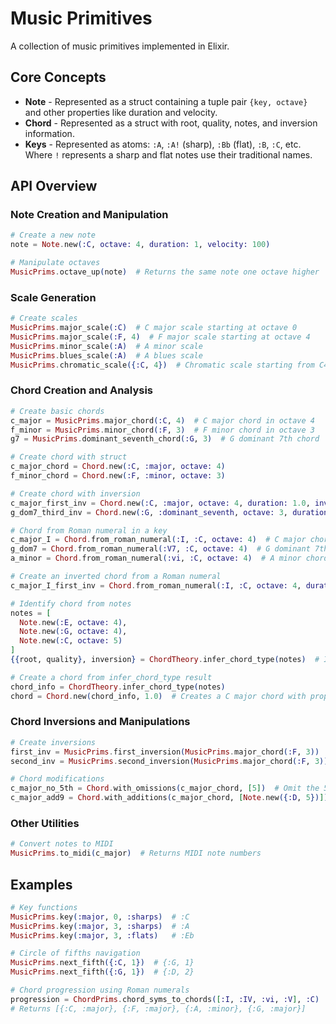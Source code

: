 # Music Primitives

A collection of music primitives implemented in Elixir.

## Core Concepts

- **Note** - Represented as a struct containing a tuple pair `{key, octave}` and other properties like duration and velocity.
- **Chord** - Represented as a struct with root, quality, notes, and inversion information.
- **Keys** - Represented as atoms: `:A`, `:A!` (sharp), `:Bb` (flat), `:B`, `:C`, etc. Where `!` represents a sharp and flat notes use their traditional names.

## API Overview

### Note Creation and Manipulation

```elixir
# Create a new note
note = Note.new(:C, octave: 4, duration: 1, velocity: 100)

# Manipulate octaves
MusicPrims.octave_up(note)  # Returns the same note one octave higher
```

### Scale Generation

```elixir
# Create scales
MusicPrims.major_scale(:C)  # C major scale starting at octave 0
MusicPrims.major_scale(:F, 4)  # F major scale starting at octave 4
MusicPrims.minor_scale(:A)  # A minor scale
MusicPrims.blues_scale(:A)  # A blues scale
MusicPrims.chromatic_scale({:C, 4})  # Chromatic scale starting from C4
```

### Chord Creation and Analysis

```elixir
# Create basic chords
c_major = MusicPrims.major_chord(:C, 4)  # C major chord in octave 4
f_minor = MusicPrims.minor_chord(:F, 3)  # F minor chord in octave 3
g7 = MusicPrims.dominant_seventh_chord(:G, 3)  # G dominant 7th chord

# Create chord with struct
c_major_chord = Chord.new(:C, :major, octave: 4)
f_minor_chord = Chord.new(:F, :minor, octave: 3)

# Create chord with inversion
c_major_first_inv = Chord.new(:C, :major, octave: 4, duration: 1.0, inversion: 1)  # First inversion
g_dom7_third_inv = Chord.new(:G, :dominant_seventh, octave: 3, duration: 1.0, inversion: 3)  # Third inversion

# Chord from Roman numeral in a key
c_major_I = Chord.from_roman_numeral(:I, :C, octave: 4)  # C major chord (I chord in C major)
g_dom7 = Chord.from_roman_numeral(:V7, :C, octave: 4)  # G dominant 7th chord (V7 in C major)
a_minor = Chord.from_roman_numeral(:vi, :C, octave: 4)  # A minor chord (vi in C major)

# Create an inverted chord from a Roman numeral
c_major_I_first_inv = Chord.from_roman_numeral(:I, :C, octave: 4, duration: 1.0, scale_type: :major, inversion: 1)  # First inversion

# Identify chord from notes
notes = [
  Note.new(:E, octave: 4),
  Note.new(:G, octave: 4),
  Note.new(:C, octave: 5)
]
{{root, quality}, inversion} = ChordTheory.infer_chord_type(notes)  # Identifies as C major, first inversion

# Create a chord from infer_chord_type result
chord_info = ChordTheory.infer_chord_type(notes)
chord = Chord.new(chord_info, 1.0)  # Creates a C major chord with proper inversion
```

### Chord Inversions and Manipulations

```elixir
# Create inversions
first_inv = MusicPrims.first_inversion(MusicPrims.major_chord(:F, 3))  # First inversion of F major
second_inv = MusicPrims.second_inversion(MusicPrims.major_chord(:F, 3))  # Second inversion of F major

# Chord modifications
c_major_no_5th = Chord.with_omissions(c_major_chord, [5])  # Omit the 5th
c_major_add9 = Chord.with_additions(c_major_chord, [Note.new({:D, 5})])  # Add the 9th
```

### Other Utilities

```elixir
# Convert notes to MIDI
MusicPrims.to_midi(c_major)  # Returns MIDI note numbers
```

## Examples

```elixir
# Key functions
MusicPrims.key(:major, 0, :sharps)  # :C
MusicPrims.key(:major, 3, :sharps)  # :A
MusicPrims.key(:major, 3, :flats)   # :Eb

# Circle of fifths navigation
MusicPrims.next_fifth({:C, 1})  # {:G, 1}
MusicPrims.next_fifth({:G, 1})  # {:D, 2}

# Chord progression using Roman numerals
progression = ChordPrims.chord_syms_to_chords([:I, :IV, :vi, :V], :C)
# Returns [{:C, :major}, {:F, :major}, {:A, :minor}, {:G, :major}]
```

